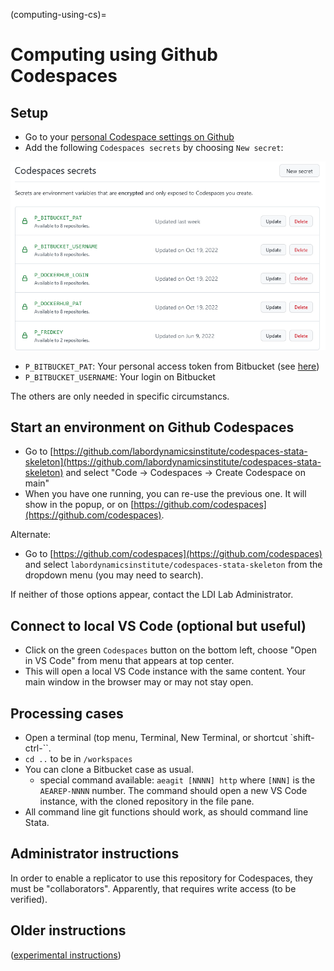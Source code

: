 (computing-using-cs)=
# Computing using Github Codespaces

## Setup

- Go to your [personal Codespace settings on Github](https://github.com/settings/codespaces)
- Add the following `Codespaces secrets` by choosing `New secret`:

![Codespaces secrets needed](images/codespaces-secrets.png)

- `P_BITBUCKET_PAT`: Your personal access token from Bitbucket (see [here](bitbucket-authentication))
- `P_BITBUCKET_USERNAME`: Your login on Bitbucket

The others are only needed in specific circumstancs.

## Start an environment on Github Codespaces

- Go to [https://github.com/labordynamicsinstitute/codespaces-stata-skeleton](https://github.com/labordynamicsinstitute/codespaces-stata-skeleton) and select "Code -> Codespaces -> Create Codespace on main"
- When you have one running, you can re-use the previous one. It will show in the popup, or on [https://github.com/codespaces](https://github.com/codespaces).

Alternate:

- Go to [https://github.com/codespaces](https://github.com/codespaces) and select `labordynamicsinstitute/codespaces-stata-skeleton` from the dropdown menu (you may need to search).

If neither of those options appear, contact the LDI Lab Administrator.

## Connect to local VS Code (optional but useful)

- Click on the green `Codespaces` button on the bottom left, choose "Open in VS Code" from menu that appears at top center.
- This will open a local VS Code instance with the same content. Your main window in the browser may or may not stay open.

## Processing cases

- Open a terminal (top menu, Terminal, New Terminal, or shortcut `shift-ctrl-\``.
- `cd ..` to be in `/workspaces`
- You can clone a Bitbucket case as usual. 
  - special command available: `aeagit [NNNN] http` where `[NNN]` is the `AEAREP-NNNN` number. The command should open a new VS Code instance, with the cloned repository in the file pane.
- All command line git functions should work, as should command line Stata.


## Administrator instructions

In order to enable a replicator to use this repository for Codespaces, they must be "collaborators". Apparently, that requires write access (to be verified).

## Older instructions

([experimental instructions](https://github.com/labordynamicsinstitute/replicability-training/blob/master/draft-codespaces.md))